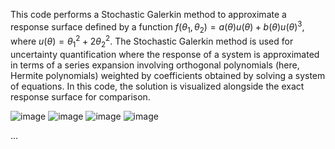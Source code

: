 This code performs a Stochastic Galerkin method to approximate a response surface defined by a function
$f(\theta_{1}, \theta_{2}) = a(\theta)u(\theta) + b(\theta)u(\theta)^{3}, \text{ where } u(\theta) = \theta_{1}^{2} + 2\theta_{2}^{2}.$
The Stochastic Galerkin method is used for uncertainty quantification where the response of a system is approximated in terms of a series expansion involving orthogonal polynomials (here, Hermite polynomials) weighted by coefficients obtained by solving a system of equations. 
In this code, the solution is visualized alongside the exact response surface for comparison.

![image](https://github.com/NhatThanh92/Stochastic-FEM/assets/51020597/5076f999-f649-4354-a7b2-d65f7db4639b)
![image](https://github.com/NhatThanh92/Stochastic-FEM/assets/51020597/df1d59c7-869f-412d-891c-98d2786ad4b5)
![image](https://github.com/NhatThanh92/Stochastic-FEM/assets/51020597/cfc27892-cc6d-4c8a-a3d9-57d8e220c181)
![image](https://github.com/NhatThanh92/Stochastic-FEM/assets/51020597/5e2fd61c-d52f-4984-b0c7-1db160bcede2)






...
